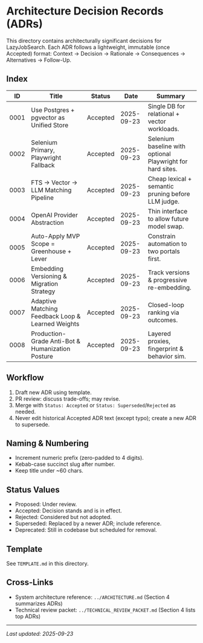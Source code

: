 # Architecture Decision Records (ADRs)

This directory contains architecturally significant decisions for LazyJobSearch. Each ADR follows a lightweight, immutable (once Accepted) format: Context → Decision → Rationale → Consequences → Alternatives → Follow-Up.

## Index

| ID | Title | Status | Date | Summary |
|----|-------|--------|------|---------|
| 0001 | Use Postgres + pgvector as Unified Store | Accepted | 2025-09-23 | Single DB for relational + vector workloads. |
| 0002 | Selenium Primary, Playwright Fallback | Accepted | 2025-09-23 | Selenium baseline with optional Playwright for hard sites. |
| 0003 | FTS → Vector → LLM Matching Pipeline | Accepted | 2025-09-23 | Cheap lexical + semantic pruning before LLM judge. |
| 0004 | OpenAI Provider Abstraction | Accepted | 2025-09-23 | Thin interface to allow future model swap. |
| 0005 | Auto-Apply MVP Scope = Greenhouse + Lever | Accepted | 2025-09-23 | Constrain automation to two portals first. |
| 0006 | Embedding Versioning & Migration Strategy | Accepted | 2025-09-23 | Track versions & progressive re-embedding. |
| 0007 | Adaptive Matching Feedback Loop & Learned Weights | Accepted | 2025-09-23 | Closed-loop ranking via outcomes. |
| 0008 | Production-Grade Anti-Bot & Humanization Posture | Accepted | 2025-09-23 | Layered proxies, fingerprint & behavior sim. |

## Workflow
1. Draft new ADR using template.
2. PR review: discuss trade-offs; may revise.
3. Merge with `Status: Accepted` or `Status: Superseded`/`Rejected` as needed.
4. Never edit historical Accepted ADR text (except typo); create a new ADR to supersede.

## Naming & Numbering
- Increment numeric prefix (zero-padded to 4 digits).
- Kebab-case succinct slug after number.
- Keep title under ~60 chars.

## Status Values
- Proposed: Under review.
- Accepted: Decision stands and is in effect.
- Rejected: Considered but not adopted.
- Superseded: Replaced by a newer ADR; include reference.
- Deprecated: Still in codebase but scheduled for removal.

## Template
See `TEMPLATE.md` in this directory.

## Cross-Links
- System architecture reference: `../ARCHITECTURE.md` (Section 4 summarizes ADRs)
- Technical review packet: `../TECHNICAL_REVIEW_PACKET.md` (Section 4 lists top ADRs)

---
_Last updated: 2025-09-23_
